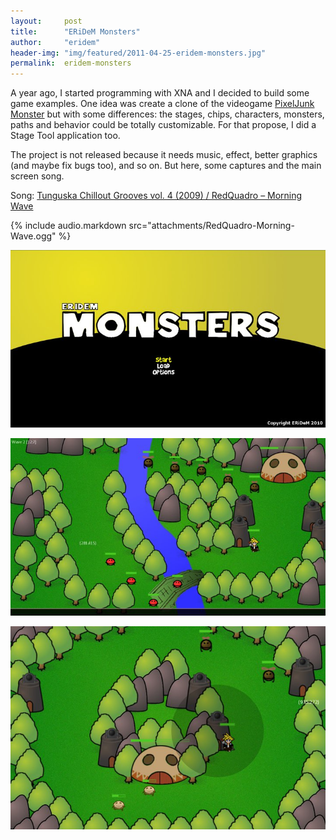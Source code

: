 ```yaml
---
layout:     post
title:      "ERiDeM Monsters"
author:     "eridem"
header-img: "img/featured/2011-04-25-eridem-monsters.jpg"
permalink:  eridem-monsters
---
```


A year ago, I started programming with XNA and I decided to build some game examples. One idea was create a clone of the videogame [PixelJunk Monster](http://pixeljunk.jp/) but with some differences: the stages, chips, characters, monsters, paths and behavior could be totally customizable. For that propose, I did a Stage Tool application too.

The project is not released because it needs music, effect, better graphics (and maybe fix bugs too), and so on. But here, some captures and the main screen song.

Song: [Tunguska Chillout Grooves vol. 4 (2009) / RedQuadro – Morning Wave](http://www.jamendo.com/album/55062)

{% include audio.markdown src="attachments/RedQuadro-Morning-Wave.ogg" %}

![Monsters Gameplay](/img/posts/2011-04-25-eridem-monsters/monsters_title.jpg)

![Monsters Gameplay](/img/posts/2011-04-25-eridem-monsters/monsters_stage01.jpg)

![Monsters Gameplay](/img/posts/2011-04-25-eridem-monsters/monsters_stage02.jpg)
